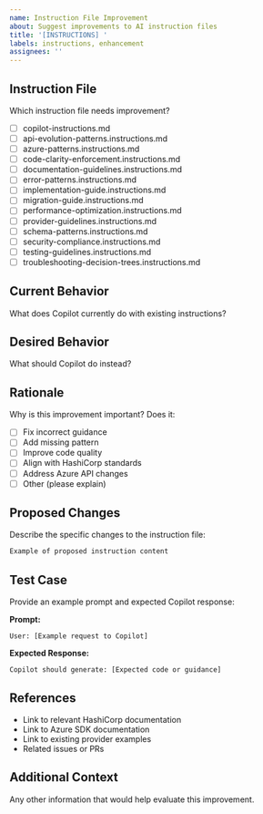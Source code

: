 ```yaml
---
name: Instruction File Improvement
about: Suggest improvements to AI instruction files
title: '[INSTRUCTIONS] '
labels: instructions, enhancement
assignees: ''
---
```


## Instruction File
Which instruction file needs improvement?
- [ ] copilot-instructions.md
- [ ] api-evolution-patterns.instructions.md
- [ ] azure-patterns.instructions.md
- [ ] code-clarity-enforcement.instructions.md
- [ ] documentation-guidelines.instructions.md
- [ ] error-patterns.instructions.md
- [ ] implementation-guide.instructions.md
- [ ] migration-guide.instructions.md
- [ ] performance-optimization.instructions.md
- [ ] provider-guidelines.instructions.md
- [ ] schema-patterns.instructions.md
- [ ] security-compliance.instructions.md
- [ ] testing-guidelines.instructions.md
- [ ] troubleshooting-decision-trees.instructions.md

## Current Behavior
What does Copilot currently do with existing instructions?

## Desired Behavior
What should Copilot do instead?

## Rationale
Why is this improvement important? Does it:
- [ ] Fix incorrect guidance
- [ ] Add missing pattern
- [ ] Improve code quality
- [ ] Align with HashiCorp standards
- [ ] Address Azure API changes
- [ ] Other (please explain)

## Proposed Changes
Describe the specific changes to the instruction file:

```markdown
Example of proposed instruction content
```

## Test Case
Provide an example prompt and expected Copilot response:

**Prompt:**
```
User: [Example request to Copilot]
```

**Expected Response:**
```
Copilot should generate: [Expected code or guidance]
```

## References
- Link to relevant HashiCorp documentation
- Link to Azure SDK documentation
- Link to existing provider examples
- Related issues or PRs

## Additional Context
Any other information that would help evaluate this improvement.
